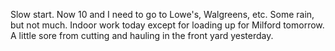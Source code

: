 Slow start. Now 10 and I need to go to Lowe's, Walgreens, etc. Some rain, but not much. Indoor work today except for loading up for Milford tomorrow. A little sore from cutting and hauling in the front yard yesterday.